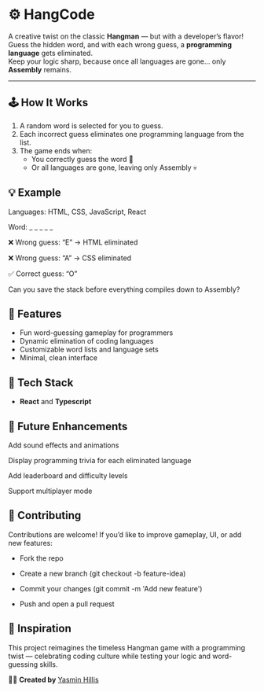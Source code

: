 # ⚙️ HangCode

A creative twist on the classic **Hangman** — but with a developer’s flavor!  
Guess the hidden word, and with each wrong guess, a **programming language** gets eliminated.  
Keep your logic sharp, because once all languages are gone… only **Assembly** remains.

--- 

## 🕹️ How It Works

1. A random word is selected for you to guess.
2. Each incorrect guess eliminates one programming language from the list.
3. The game ends when:
   - You correctly guess the word 🎉  
   - Or all languages are gone, leaving only Assembly 💀

## 💡 Example

Languages: HTML, CSS, JavaScript, React

Word: _ _ _ _ _

❌ Wrong guess: “E” → HTML eliminated

❌ Wrong guess: “A” → CSS eliminated

✅ Correct guess: “O”


Can you save the stack before everything compiles down to Assembly?


## 🧩 Features

- Fun word-guessing gameplay for programmers  
- Dynamic elimination of coding languages  
- Customizable word lists and language sets  
- Minimal, clean interface

## 🚀 Tech Stack

- **React** and **Typescript**

## 🎯 Future Enhancements

Add sound effects and animations

Display programming trivia for each eliminated language

Add leaderboard and difficulty levels

Support multiplayer mode

## 💬 Contributing

Contributions are welcome!
If you’d like to improve gameplay, UI, or add new features:

* Fork the repo

* Create a new branch (git checkout -b feature-idea)

* Commit your changes (git commit -m 'Add new feature')

* Push and open a pull request

## 🧠 Inspiration

This project reimagines the timeless Hangman game with a programming twist — celebrating coding culture while testing your logic and word-guessing skills.


👩‍💻 **Created by** [Yasmin Hillis](https://github.com/yasminhillis)
